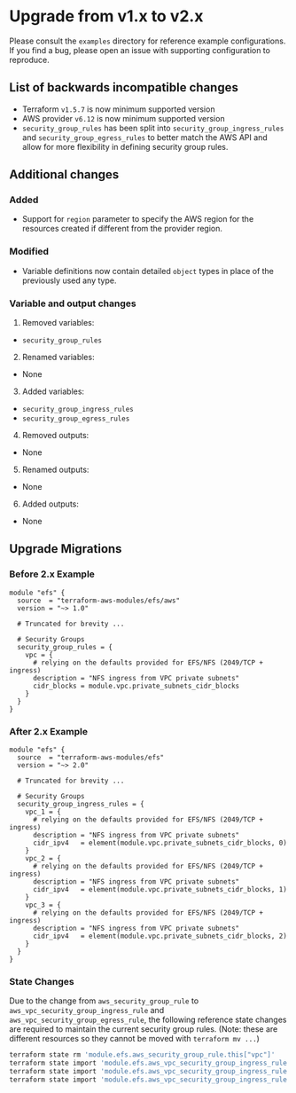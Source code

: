 # Upgrade from v1.x to v2.x

Please consult the `examples` directory for reference example configurations. If you find a bug, please open an issue with supporting configuration to reproduce.

## List of backwards incompatible changes

- Terraform `v1.5.7` is now minimum supported version
- AWS provider `v6.12` is now minimum supported version
- `security_group_rules` has been split into `security_group_ingress_rules` and `security_group_egress_rules` to better match the AWS API and allow for more flexibility in defining security group rules.

## Additional changes

### Added

- Support for `region` parameter to specify the AWS region for the resources created if different from the provider region.

### Modified

- Variable definitions now contain detailed `object` types in place of the previously used any type.

### Variable and output changes

1. Removed variables:

  - `security_group_rules`

2. Renamed variables:

  - None

3. Added variables:

  - `security_group_ingress_rules`
  - `security_group_egress_rules`

4. Removed outputs:

  - None

5. Renamed outputs:

  - None

6. Added outputs:

  - None

## Upgrade Migrations

### Before 2.x Example

```hcl
module "efs" {
  source  = "terraform-aws-modules/efs/aws"
  version = "~> 1.0"

  # Truncated for brevity ...

  # Security Groups
  security_group_rules = {
    vpc = {
      # relying on the defaults provided for EFS/NFS (2049/TCP + ingress)
      description = "NFS ingress from VPC private subnets"
      cidr_blocks = module.vpc.private_subnets_cidr_blocks
    }
  }
}
```

### After 2.x Example

```hcl
module "efs" {
  source  = "terraform-aws-modules/efs"
  version = "~> 2.0"

  # Truncated for brevity ...

  # Security Groups
  security_group_ingress_rules = {
    vpc_1 = {
      # relying on the defaults provided for EFS/NFS (2049/TCP + ingress)
      description = "NFS ingress from VPC private subnets"
      cidr_ipv4   = element(module.vpc.private_subnets_cidr_blocks, 0)
    }
    vpc_2 = {
      # relying on the defaults provided for EFS/NFS (2049/TCP + ingress)
      description = "NFS ingress from VPC private subnets"
      cidr_ipv4   = element(module.vpc.private_subnets_cidr_blocks, 1)
    }
    vpc_3 = {
      # relying on the defaults provided for EFS/NFS (2049/TCP + ingress)
      description = "NFS ingress from VPC private subnets"
      cidr_ipv4   = element(module.vpc.private_subnets_cidr_blocks, 2)
    }
  }
}
```

### State Changes

Due to the change from `aws_security_group_rule` to `aws_vpc_security_group_ingress_rule` and `aws_vpc_security_group_egress_rule`, the following reference state changes are required to maintain the current security group rules. (Note: these are different resources so they cannot be moved with `terraform mv ...`)

```sh
terraform state rm 'module.efs.aws_security_group_rule.this["vpc"]'
terraform state import 'module.efs.aws_vpc_security_group_ingress_rule.this["vpc_1"]' 'sg-xxx'
terraform state import 'module.efs.aws_vpc_security_group_ingress_rule.this["vpc_2"]' 'sg-xxx'
terraform state import 'module.efs.aws_vpc_security_group_ingress_rule.this["vpc_3"]' 'sg-xxx'
```
